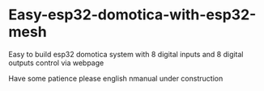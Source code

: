 # Easy-esp32-domotica-with-esp32-mesh
Easy to build esp32 domotica system with 8 digital inputs and 8 digital outputs control via webpage

Have some patience please english nmanual under construction
